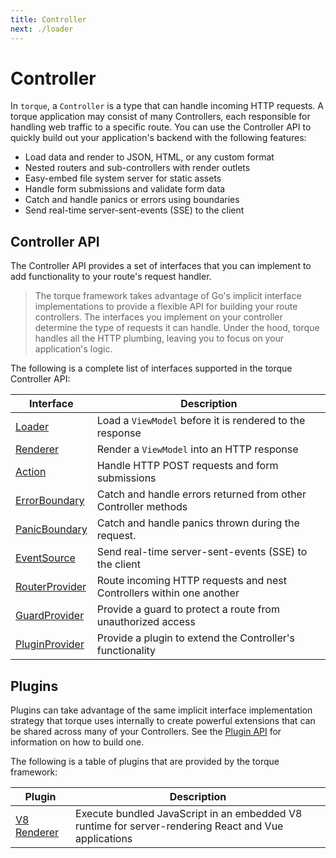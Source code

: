 ```yaml
---
title: Controller
next: ./loader
---
```


# Controller

In `torque`, a `Controller` is a type that can handle incoming HTTP requests. A torque application may consist of many Controllers, each responsible for handling web traffic to a specific route. You can use the Controller API to quickly build out your application's backend with the following features:

- Load data and render to JSON, HTML, or any custom format
- Nested routers and sub-controllers with render outlets
- Easy-embed file system server for static assets
- Handle form submissions and validate form data
- Catch and handle panics or errors using boundaries
- Send real-time server-sent-events (SSE) to the client

## Controller API

The Controller API provides a set of interfaces that you can implement to add functionality to your route's request handler.

> The torque framework takes advantage of Go's implicit interface implementations to provide a flexible API for building your route controllers. The interfaces you implement on your controller determine the type of requests it can handle. Under the hood, torque handles all the HTTP plumbing, leaving you to focus on your application's logic. 

The following is a complete list of interfaces supported in the torque Controller API:

| Interface                               | Description                                                          |
|-----------------------------------------|----------------------------------------------------------------------|
| [Loader](/docs/loader)                  | Load a `ViewModel` before it is rendered to the response             |
| [Renderer](/docs/renderer)              | Render a `ViewModel` into an HTTP response                           |
| [Action](/docs/action)                  | Handle HTTP POST requests and form submissions                       |
| [ErrorBoundary](/docs/boundaries#error) | Catch and handle errors returned from other Controller methods       |
| [PanicBoundary](/docs/boundaries#panic) | Catch and handle panics thrown during the request.                   |
| [EventSource](/docs/event-source)       | Send real-time server-sent-events (SSE) to the client                |
| [RouterProvider](/docs/router)          | Route incoming HTTP requests and nest Controllers within one another |
| [GuardProvider](/docs/guard)            | Provide a guard to protect a route from unauthorized access          |
| [PluginProvider](/docs/plugin)          | Provide a plugin to extend the Controller's functionality            |

## Plugins

Plugins can take advantage of the same implicit interface implementation strategy that torque uses internally to create powerful extensions that can be shared across many of your Controllers. See the [Plugin API](/docs/plugin) for information on how to build one.

The following is a table of plugins that are provided by the torque framework:

| Plugin           | Description                                                                                          |
|------------------|------------------------------------------------------------------------------------------------------|
| [V8 Renderer](/) | Execute bundled JavaScript in an embedded V8 runtime for server-rendering React and Vue applications |
